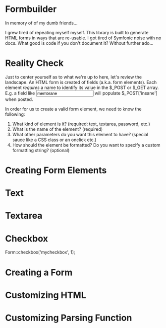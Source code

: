 Formbuilder
===========

In memory of of my dumb friends...

I grew tired of repeating myself myself.  This library is built to generate HTML forms in ways that are re-usable.
I got tired of Symfonic noise with no docs.  What good is code if you don't document it?  Without further ado...

Reality Check
=============

Just to center yourself as to what we're up to here, let's review the landscape.  An HTML form is created of 
fields (a.k.a. form elements).  Each element *requires* a name to identify its value in the $_POST or $_GET array.
E.g. a field like <input type="text" name="insane" value="membrane"/> will populate $_POST['insane'] when posted.

In order for us to create a valid form element, we need to know the following:

1. What kind of element is it?  (required: text, textarea, password, etc.)
2. What is the name of the element? (required)
3. What other parameters do you want this element to have? (special sauce like a CSS class or an onclick etc.)
4. How should the element be formatted?  Do you want to specify a custom formatting string?  (optional)



Creating Form Elements
======================

Text
====

Textarea
========

Checkbox
========

Form::checkbox('mycheckbox', 1);


Creating a Form
===============


Customizing HTML
================


Customizing Parsing Function
============================